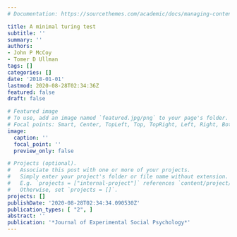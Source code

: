 ```yaml
---
# Documentation: https://sourcethemes.com/academic/docs/managing-content/

title: A minimal turing test
subtitle: ''
summary: ''
authors:
- John P McCoy
- Tomer D Ullman
tags: []
categories: []
date: '2018-01-01'
lastmod: 2020-08-28T02:34:36Z
featured: false
draft: false

# Featured image
# To use, add an image named `featured.jpg/png` to your page's folder.
# Focal points: Smart, Center, TopLeft, Top, TopRight, Left, Right, BottomLeft, Bottom, BottomRight.
image:
  caption: ''
  focal_point: ''
  preview_only: false

# Projects (optional).
#   Associate this post with one or more of your projects.
#   Simply enter your project's folder or file name without extension.
#   E.g. `projects = ["internal-project"]` references `content/project/deep-learning/index.md`.
#   Otherwise, set `projects = []`.
projects: []
publishDate: '2020-08-28T02:34:34.090530Z'
publication_types: [ "2", ]
abstract: ''
publication: '*Journal of Experimental Social Psychology*'
---
```

